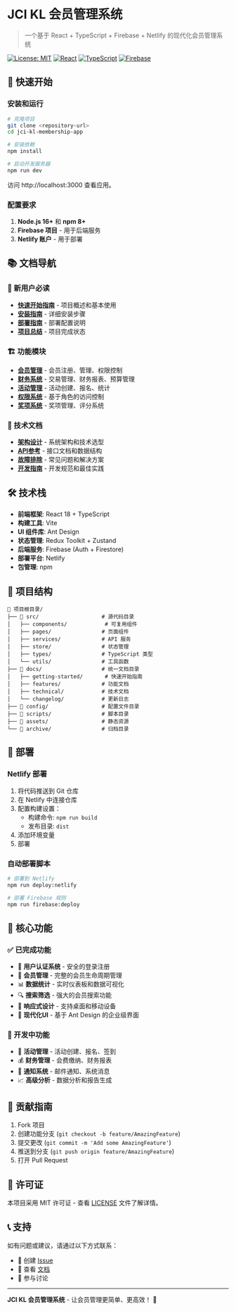 # JCI KL 会员管理系统

> 一个基于 React + TypeScript + Firebase + Netlify 的现代化会员管理系统

[![License: MIT](https://img.shields.io/badge/License-MIT-yellow.svg)](https://opensource.org/licenses/MIT)
[![React](https://img.shields.io/badge/React-18.2.0-blue.svg)](https://reactjs.org/)
[![TypeScript](https://img.shields.io/badge/TypeScript-5.2.2-blue.svg)](https://www.typescriptlang.org/)
[![Firebase](https://img.shields.io/badge/Firebase-10.7.1-orange.svg)](https://firebase.google.com/)

## 🚀 快速开始

### 安装和运行

```bash
# 克隆项目
git clone <repository-url>
cd jci-kl-membership-app

# 安装依赖
npm install

# 启动开发服务器
npm run dev
```

访问 http://localhost:3000 查看应用。

### 配置要求

1. **Node.js 16+** 和 **npm 8+**
2. **Firebase 项目** - 用于后端服务
3. **Netlify 账户** - 用于部署

## 📚 文档导航

### 🎯 新用户必读
- **[快速开始指南](docs/getting-started/README.md)** - 项目概述和基本使用
- **[安装指南](docs/getting-started/INSTALLATION.md)** - 详细安装步骤
- **[部署指南](docs/getting-started/DEPLOYMENT.md)** - 部署配置说明
- **[项目总结](docs/getting-started/PROJECT_SUMMARY.md)** - 项目完成状态

### 🏗️ 功能模块
- **[会员管理](docs/features/member-management/)** - 会员注册、管理、权限控制
- **[财务系统](docs/features/finance-system/)** - 交易管理、财务报表、预算管理
- **[活动管理](docs/features/event-management/)** - 活动创建、报名、统计
- **[权限系统](docs/features/permission-system/)** - 基于角色的访问控制
- **[奖项系统](docs/features/awards-system/)** - 奖项管理、评分系统

### 🔧 技术文档
- **[架构设计](docs/technical/architecture/)** - 系统架构和技术选型
- **[API参考](docs/technical/api-reference/)** - 接口文档和数据结构
- **[故障排除](docs/technical/troubleshooting/)** - 常见问题和解决方案
- **[开发指南](docs/technical/development/)** - 开发规范和最佳实践

## 🛠️ 技术栈

- **前端框架**: React 18 + TypeScript
- **构建工具**: Vite
- **UI 组件库**: Ant Design
- **状态管理**: Redux Toolkit + Zustand
- **后端服务**: Firebase (Auth + Firestore)
- **部署平台**: Netlify
- **包管理**: npm

## 📁 项目结构

```
📁 项目根目录/
├── 📁 src/                    # 源代码目录
│   ├── components/            # 可复用组件
│   ├── pages/                # 页面组件
│   ├── services/             # API 服务
│   ├── store/                # 状态管理
│   ├── types/                # TypeScript 类型
│   └── utils/                # 工具函数
├── 📁 docs/                   # 统一文档目录
│   ├── getting-started/       # 快速开始指南
│   ├── features/             # 功能文档
│   ├── technical/            # 技术文档
│   └── changelog/            # 更新日志
├── 📁 config/                 # 配置文件目录
├── 📁 scripts/                # 脚本目录
├── 📁 assets/                 # 静态资源
└── 📁 archive/                # 归档目录
```

## 🚀 部署

### Netlify 部署
1. 将代码推送到 Git 仓库
2. 在 Netlify 中连接仓库
3. 配置构建设置：
   - 构建命令: `npm run build`
   - 发布目录: `dist`
4. 添加环境变量
5. 部署

### 自动部署脚本
```bash
# 部署到 Netlify
npm run deploy:netlify

# 部署 Firebase 规则
npm run firebase:deploy
```

## 🎯 核心功能

### ✅ 已完成功能
- 🔐 **用户认证系统** - 安全的登录注册
- 👥 **会员管理** - 完整的会员生命周期管理
- 📊 **数据统计** - 实时仪表板和数据可视化
- 🔍 **搜索筛选** - 强大的会员搜索功能
- 📱 **响应式设计** - 支持桌面和移动设备
- 🎨 **现代化UI** - 基于 Ant Design 的企业级界面

### 🚧 开发中功能
- 📅 **活动管理** - 活动创建、报名、签到
- 💰 **财务管理** - 会费缴纳、财务报表
- 🔔 **通知系统** - 邮件通知、系统消息
- 📈 **高级分析** - 数据分析和报告生成

## 🤝 贡献指南

1. Fork 项目
2. 创建功能分支 (`git checkout -b feature/AmazingFeature`)
3. 提交更改 (`git commit -m 'Add some AmazingFeature'`)
4. 推送到分支 (`git push origin feature/AmazingFeature`)
5. 打开 Pull Request

## 📄 许可证

本项目采用 MIT 许可证 - 查看 [LICENSE](LICENSE) 文件了解详情。

## 📞 支持

如有问题或建议，请通过以下方式联系：

- 📧 创建 [Issue](../../issues)
- 📖 查看 [文档](docs/)
- 💬 参与讨论

---

**JCI KL 会员管理系统** - 让会员管理更简单、更高效！ 🎉
